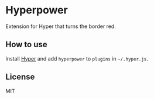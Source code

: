 
# Hyperpower

Extension for Hyper that turns the border red.

## How to use

Install [Hyper](https://hyper.is) and add `hyperpower`
to `plugins` in `~/.hyper.js`.

## License

MIT

